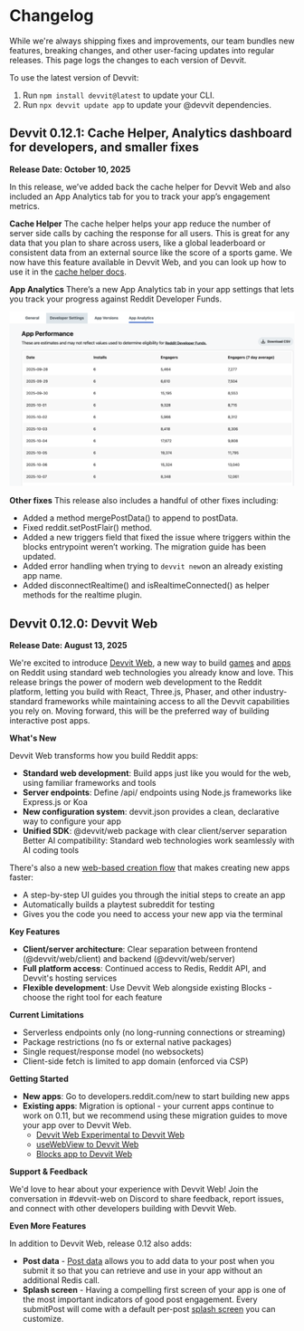 # Changelog

While we're always shipping fixes and improvements, our team bundles new features, breaking changes, and other user-facing updates into regular releases. This page logs the changes to each version of Devvit.

To use the latest version of Devvit:

1. Run `npm install devvit@latest` to update your CLI.
2. Run `npx devvit update app` to update your @devvit dependencies.

## Devvit 0.12.1: Cache Helper, Analytics dashboard for developers, and smaller fixes

**Release Date: October 10, 2025**

In this release, we’ve added back the cache helper for Devvit Web and also included an App Analytics tab for you to track your app’s engagement metrics.

**Cache Helper**
The cache helper helps your app reduce the number of server side calls by caching the response for all users. This is great for any data that you plan to share across users, like a global leaderboard or consistent data from an external source like the score of a sports game. We now have this feature available in Devvit Web, and you can look up how to use it in the [cache helper docs](./capabilities/server/cache-helper.mdx).

**App Analytics**
There’s a new App Analytics tab in your app settings that lets you track your progress against Reddit Developer Funds.

![App Analytics](./assets/app_analytics.png)

**Other fixes**
This release also includes a handful of other fixes including:

- Added a method mergePostData() to append to postData.
- Fixed reddit.setPostFlair() method.
- Added a new triggers field that fixed the issue where triggers within the blocks entrypoint weren’t working. The migration guide has been updated.
- Added error handling when trying to `devvit new`on an already existing app name.
- Added disconnectRealtime() and isRealtimeConnected() as helper methods for the realtime plugin.

## Devvit 0.12.0: Devvit Web

**Release Date: August 13, 2025**

We're excited to introduce [Devvit Web](./capabilities/devvit-web/devvit_web_overview.mdx), a new way to build [games](./quickstart/quickstart.md) and [apps](./quickstart/quickstart-mod-tool.md) on Reddit using standard web technologies you already know and love. This release brings the power of modern web development to the Reddit platform, letting you build with React, Three.js, Phaser, and other industry-standard frameworks while maintaining access to all the Devvit capabilities you rely on. Moving forward, this will be the preferred way of building interactive post apps.

**What's New**

Devvit Web transforms how you build Reddit apps:

- **Standard web development**: Build apps just like you would for the web, using familiar frameworks and tools
- **Server endpoints**: Define /api/ endpoints using Node.js frameworks like Express.js or Koa
- **New configuration system**: devvit.json provides a clean, declarative way to configure your app
- **Unified SDK**: @devvit/web package with clear client/server separation
  Better AI compatibility: Standard web technologies work seamlessly with AI coding tools

There's also a new [web-based creation flow](https://developers.reddit.com/new/) that makes creating new apps faster:

- A step-by-step UI guides you through the initial steps to create an app
- Automatically builds a playtest subreddit for testing
- Gives you the code you need to access your new app via the terminal

**Key Features**

- **Client/server architecture**: Clear separation between frontend (@devvit/web/client) and backend (@devvit/web/server)
- **Full platform access**: Continued access to Redis, Reddit API, and Devvit's hosting services
- **Flexible development**: Use Devvit Web alongside existing Blocks - choose the right tool for each feature

**Current Limitations**

- Serverless endpoints only (no long-running connections or streaming)
- Package restrictions (no fs or external native packages)
- Single request/response model (no websockets)
- Client-side fetch is limited to app domain (enforced via CSP)

**Getting Started**

- **New apps**: Go to developers.reddit.com/new to start building new apps
- **Existing apps**: Migration is optional - your current apps continue to work on 0.11, but we recommend using these migration guides to move your app over to Devvit Web.
  - [Devvit Web Experimental to Devvit Web](./guides/migrate/devvit-web-experimental.md)
  - [useWebView to Devvit Web](./guides/migrate/inline-web-view.md)
  - [Blocks app to Devvit Web](./guides/migrate/devvit-singleton.md)

**Support & Feedback**

We'd love to hear about your experience with Devvit Web! Join the conversation in #devvit-web on Discord to share feedback, report issues, and connect with other developers building with Devvit Web.

**Even More Features**

In addition to Devvit Web, release 0.12 also adds:

- **Post data** - [Post data](./capabilities/server/post-data.mdx) allows you to add data to your post when you submit it so that you can retrieve and use in your app without an additional Redis call.
- **Splash screen** - Having a compelling first screen of your app is one of the most important indicators of good post engagement. Every submitPost will come with a default per-post [splash screen](./capabilities/server/splash-screen.mdx) you can customize.
